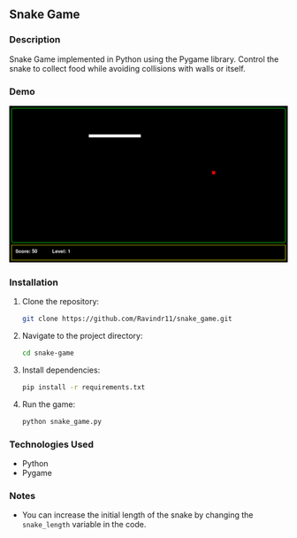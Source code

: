 ## Snake Game

### Description
Snake Game implemented in Python using the Pygame library. Control the snake to collect food while avoiding collisions with walls or itself.

### Demo
<img src="https://github.com/Ravindr11/snake_game/blob/main/Screenshot.png" alt="Game Screenshot" width="800">

### Installation
1. Clone the repository:
   ```bash
   git clone https://github.com/Ravindr11/snake_game.git
   ```
2. Navigate to the project directory:
   ```bash
   cd snake-game
   ```
3. Install dependencies:
   ```bash
   pip install -r requirements.txt
   ```
4. Run the game:
   ```bash
   python snake_game.py
   ```

### Technologies Used
- Python
- Pygame

### Notes
- You can increase the initial length of the snake by changing the `snake_length` variable in the code.
